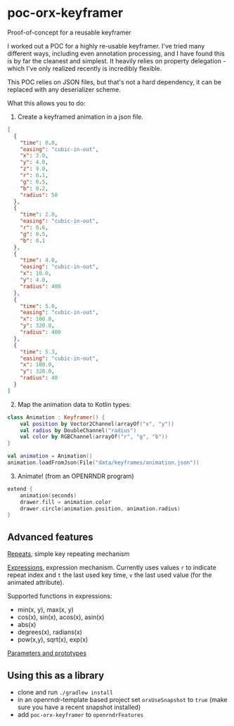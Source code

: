 # poc-orx-keyframer
Proof-of-concept for a reusable keyframer

I worked out a POC for a highly re-usable keyframer. I've tried many different ways, including even annotation processing, and I have found this is by far the cleanest and simplest. It heavily relies on property delegation -which I've only realized recently is incredibly flexible.

This POC relies on JSON files, but that's not a hard dependency, it can be replaced with any deserializer scheme.

What this allows you to do:

1. Create a keyframed animation in a json file.

```json
[
  {
    "time": 0.0,
    "easing": "cubic-in-out",
    "x": 3.0,
    "y": 4.0,
    "z": 9.0,
    "r": 0.1,
    "g": 0.5,
    "b": 0.2,
    "radius": 50
  },
  {
    "time": 2.0,
    "easing": "cubic-in-out",
    "r": 0.6,
    "g": 0.5,
    "b": 0.1
  },
  {
    "time": 4.0,
    "easing": "cubic-in-out",
    "x": 10.0,
    "y": 4.0,
    "radius": 400
  },
  {
    "time": 5.0,
    "easing": "cubic-in-out",
    "x": 100.0,
    "y": 320.0,
    "radius": 400
  },
  {
    "time": 5.3,
    "easing": "cubic-in-out",
    "x": 100.0,
    "y": 320.0,
    "radius": 40
  }
]
```

2. Map the animation data to Kotlin types:

```kotlin
class Animation : Keyframer() {
    val position by Vector2Channel(arrayOf("x", "y"))
    val radius by DoubleChannel("radius")
    val color by RGBChannel(arrayOf("r", "g", "b"))
}

val animation = Animation()
animation.loadFromJson(File("data/keyframes/animation.json"))
```

3. Animate! (from an OPENRNDR program)

```kotlin
extend {
    animation(seconds)
    drawer.fill = animation.color
    drawer.circle(animation.position, animation.radius)
}
```

## Advanced features

[Repeats](data/keyframes/circle-expressions.json), simple key repeating mechanism

[Expressions](data/keyframes/circle-expressions.json), expression mechanism. Currently uses values `r` to indicate repeat index and `t` the last used key time, `v` the last used value (for the animated attribute).

Supported functions in expressions:
 - min(x, y), max(x, y)
 - cos(x), sin(x), acos(x), asin(x)
 - abs(x)
 - degrees(x), radians(x)
 - pow(x,y), sqrt(x), exp(x)

[Parameters and prototypes](data/keyframes/circle-parametric.json)


## Using this as a library

 - clone and run `./gradlew install`
 - in an openrndr-template based project set `orxUseSnapshot` to `true` (make sure you have a recent snapshot installed)
 - add `poc-orx-keyframer` to `openrndrFeatures`

